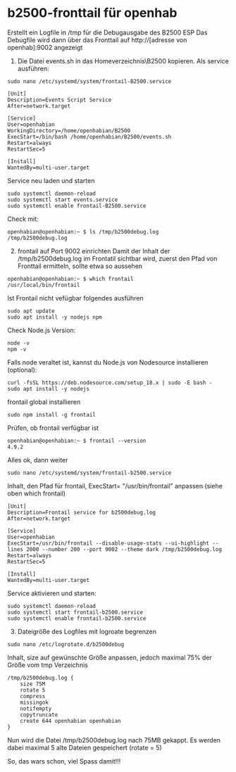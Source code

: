 # b2500-fronttail für openhab


Erstellt ein Logfile in /tmp für die Debugausgabe des B2500 ESP
Das Debugfile wird dann über das Fronttail auf http://[adresse von openhab]:9002 angezeigt

1. Die Datei events.sh in das Homeverzeichnis\B2500 kopieren.
Als service ausführen:
```
sudo nano /etc/systemd/system/frontail-B2500.service
```
```
[Unit]
Description=Events Script Service
After=network.target

[Service]
User=openhabian
WorkingDirectory=/home/openhabian/B2500
ExecStart=/bin/bash /home/openhabian/B2500/events.sh
Restart=always
RestartSec=5

[Install]
WantedBy=multi-user.target
```
Service neu laden und starten
```
sudo systemctl daemon-reload
sudo systemctl start events.service
sudo systemctl enable frontail-B2500.service
```
Check mit:
```
openhabian@openhabian:~ $ ls /tmp/b2500debug.log
/tmp/b2500debug.log
```

2. frontail auf Port 9002 einrichten
Damit der Inhalt der /tmp/b2500debug.log im Frontatil sichtbar wird, zuerst den Pfad von Fronttail ermitteln, sollte etwa so aussehen
```
openhabian@openhabian:~ $ which frontail
/usr/local/bin/frontail
```
Ist Frontail nicht vefügbar folgendes ausführen
```
sudo apt update
sudo apt install -y nodejs npm
```
Check Node.js Version:
```
node -v
npm -v
```
Falls node veraltet ist, kannst du Node.js von Nodesource installieren (optional):
```
curl -fsSL https://deb.nodesource.com/setup_18.x | sudo -E bash -
sudo apt install -y nodejs
```
frontail global installieren
```
sudo npm install -g frontail
```
Prüfen, ob frontail verfügbar ist
```
openhabian@openhabian:~ $ frontail --version
4.9.2
```
Alles ok, dann weiter
```
sudo nano /etc/systemd/system/frontail-b2500.service
```
Inhalt, den Pfad für frontail, ExecStart= "/usr/bin/frontail" anpassen (siehe oben which frontail)
```
[Unit]
Description=Frontail service for b2500debug.log
After=network.target

[Service]
User=openhabian
ExecStart=/usr/bin/frontail --disable-usage-stats --ui-highlight --lines 2000 --number 200 --port 9002 --theme dark /tmp/b2500debug.log
Restart=always
RestartSec=5

[Install]
WantedBy=multi-user.target
```
Service aktivieren und starten:
```
sudo systemctl daemon-reload
sudo systemctl start frontail-b2500.service
sudo systemctl enable frontail-b2500.service
```
3. Dateigröße des Logfiles mit logroate begrenzen
```
sudo nano /etc/logrotate.d/b2500debug
```
Inhalt, size auf gewünschte Größe anpassen, jedoch maximal 75% der Größe vom tmp Verzeichnis
```
/tmp/b2500debug.log {
    size 75M
    rotate 5
    compress
    missingok
    notifempty
    copytruncate
    create 644 openhabian openhabian
}
```
Nun wird die Datei /tmp/b2500debug.log nach 75MB gekappt.
Es werden dabei maximal 5 alte Dateien gespeichert (rotate = 5)

So, das wars schon, viel Spass damit!!!
